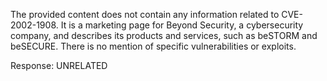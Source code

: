 The provided content does not contain any information related to CVE-2002-1908. It is a marketing page for Beyond Security, a cybersecurity company, and describes its products and services, such as beSTORM and beSECURE. There is no mention of specific vulnerabilities or exploits.

Response: UNRELATED